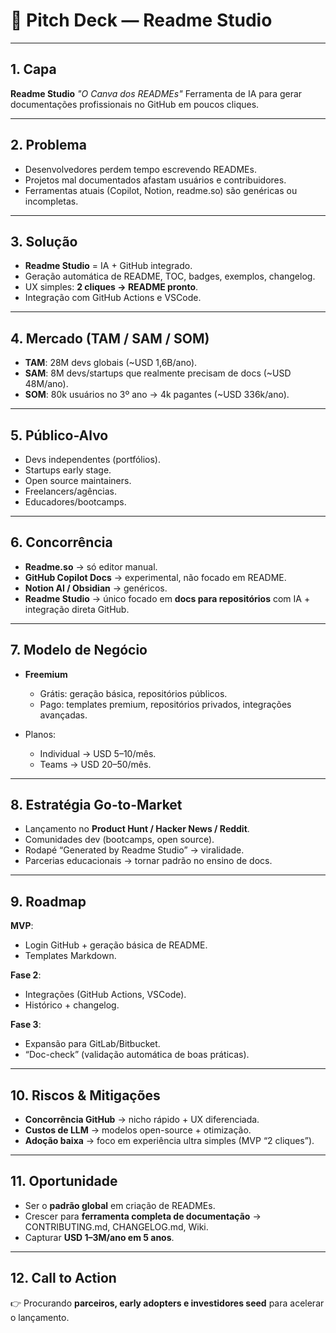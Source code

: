 # 📑 Pitch Deck — Readme Studio

---

## 1. Capa

**Readme Studio**
*"O Canva dos READMEs"*
Ferramenta de IA para gerar documentações profissionais no GitHub em poucos cliques.

---

## 2. Problema

* Desenvolvedores perdem tempo escrevendo READMEs.
* Projetos mal documentados afastam usuários e contribuidores.
* Ferramentas atuais (Copilot, Notion, readme.so) são genéricas ou incompletas.

---

## 3. Solução

* **Readme Studio** = IA + GitHub integrado.
* Geração automática de README, TOC, badges, exemplos, changelog.
* UX simples: **2 cliques → README pronto**.
* Integração com GitHub Actions e VSCode.

---

## 4. Mercado (TAM / SAM / SOM)

* **TAM**: 28M devs globais (\~USD 1,6B/ano).
* **SAM**: 8M devs/startups que realmente precisam de docs (\~USD 48M/ano).
* **SOM**: 80k usuários no 3º ano → 4k pagantes (\~USD 336k/ano).

---

## 5. Público-Alvo

* Devs independentes (portfólios).
* Startups early stage.
* Open source maintainers.
* Freelancers/agências.
* Educadores/bootcamps.

---

## 6. Concorrência

* **Readme.so** → só editor manual.
* **GitHub Copilot Docs** → experimental, não focado em README.
* **Notion AI / Obsidian** → genéricos.
* **Readme Studio** → único focado em **docs para repositórios** com IA + integração direta GitHub.

---

## 7. Modelo de Negócio

* **Freemium**

  * Grátis: geração básica, repositórios públicos.
  * Pago: templates premium, repositórios privados, integrações avançadas.
* Planos:

  * Individual → USD 5–10/mês.
  * Teams → USD 20–50/mês.

---

## 8. Estratégia Go-to-Market

* Lançamento no **Product Hunt / Hacker News / Reddit**.
* Comunidades dev (bootcamps, open source).
* Rodapé “Generated by Readme Studio” → viralidade.
* Parcerias educacionais → tornar padrão no ensino de docs.

---

## 9. Roadmap

**MVP**:

* Login GitHub + geração básica de README.
* Templates Markdown.

**Fase 2**:

* Integrações (GitHub Actions, VSCode).
* Histórico + changelog.

**Fase 3**:

* Expansão para GitLab/Bitbucket.
* “Doc-check” (validação automática de boas práticas).

---

## 10. Riscos & Mitigações

* **Concorrência GitHub** → nicho rápido + UX diferenciada.
* **Custos de LLM** → modelos open-source + otimização.
* **Adoção baixa** → foco em experiência ultra simples (MVP “2 cliques”).

---

## 11. Oportunidade

* Ser o **padrão global** em criação de READMEs.
* Crescer para **ferramenta completa de documentação** → CONTRIBUTING.md, CHANGELOG.md, Wiki.
* Capturar **USD 1–3M/ano em 5 anos**.

---

## 12. Call to Action

👉 Procurando **parceiros, early adopters e investidores seed** para acelerar o lançamento.

